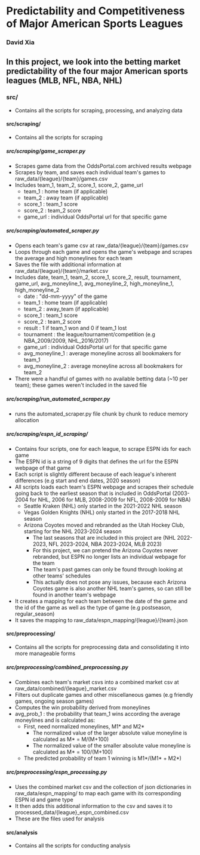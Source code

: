 # Predictability and Competitiveness of Major American Sports Leagues
### David Xia

## In this project, we look into the betting market predictability of the four major American sports leagues (MLB, NFL, NBA, NHL)


### src/
- Contains all the scripts for scraping, processing, and analyzing data

#### src/scraping/
- Contains all the scripts for scraping

##### src/scraping/game_scraper.py
- Scrapes game data from the OddsPortal.com archived results webpage
- Scrapes by team, and saves each individual team's games to raw_data/{league}/{team}/games.csv
- Includes team_1, team_2, score_1, score_2, game_url
    - team_1 : home team (if applicable)
    - team_2 : away team (if applicable)
    - score_1 : team_1 score
    - score_2 : team_2 score
    - game_url : individual OddsPortal url for that specific game

##### src/scraping/automated_scraper.py
- Opens each team's game csv at raw_data/{league}/{team}/games.csv
- Loops through each game and opens the game's webpage and scrapes the average and high moneylines for each team
- Saves the file with additional information at raw_data/{league}/{team}/market.csv
- Includes date, team_1, team_2, score_1, score_2, result, tournament, game_url, avg_moneyline_1, avg_moneyline_2, high_moneyline_1, high_moneyline_2
    - date : "dd-mm-yyyy" of the game
    - team_1 : home team (if applicable)
    - team_2 : away_team (if applicable)
    - score_1 : team_1 score
    - score_2 : team_2 score
    - result : 1 if team_1 won and 0 if team_1 lost
    - tournament : the league/tournament/competition (e.g NBA_2009/2009, NHL_2016/2017) 
    - game_url : individual OddsPortal url for that specific game
    - avg_moneyline_1 : average moneyline across all bookmakers for team_1
    - avg_moneyline_2 : average moneyline across all bookmakers for team_2
- There were a handful of games with no available betting data (~10 per team); these games weren't included in the saved file

##### src/scraping/run_automated_scraper.py
- runs the automated_scraper.py file chunk by chunk to reduce memory allocation

##### src/scraping/espn_id_scraping/
- Contains four scripts, one for each league, to scrape ESPN ids for each game
- The ESPN id is a string of 9 digits that defines the url for the ESPN webpage of that game
- Each script is slightly different because of each league's inherent differences (e.g start and end dates, 2020 season)
- All scripts loads each team's ESPN webpage and scrapes their schedule going back to the earliest season that is included in OddsPortal (2003-2004 for NHL, 2006 for MLB, 2008-2009 for NFL, 2008-2009 for NBA)
    - Seattle Kraken (NHL) only started in the 2021-2022 NHL season
    - Vegas Golden Knights (NHL) only started in the 2017-2018 NHL season
    - Arizona Coyotes moved and rebranded as the Utah Hockey Club, starting for the NHL 2023-2024 season
        - The last seasons that are included in this project are (NHL 2022-2023, NFL 2023-2024, NBA 2023-2024, MLB 2023)
        - For this project, we can pretend the Arizona Coyotes never rebranded, but ESPN no longer lists an individual webpage for the team
        - The team's past games can only be found through looking at other teams' schedules
        - This actually does not pose any issues, because each Arizona Coyotes game is also another NHL team's games, so can still be found in another team's webpage
- It creates a mapping for each team between the date of the game and the id of the game as well as the type of game (e.g postseason, regular_season)
- It saves the mapping to raw_data/espn_mapping/{league}/{team}.json


#### src/preprocessing/
- Contains all the scripts for preprocessing data and consolidating it into more manageable forms

##### src/preprocessing/combined_preprocessing.py
- Combines each team's market csvs into a combined market csv at raw_data/combined/{league}_market.csv
- Filters out duplicate games and other miscellaneous games (e.g friendly games, ongoing season games)
- Computes the win probability derived from moneylines
- avg_prob_1 : the probability that team_1 wins according the average moneylines and is calculated as:
    - First, need normalized moneylines, M1* and M2*
        - The normalized value of the larger absolute value moneyline is calculated as M* = M/(M+100)
        - The normalized value of the smaller absolute value moneyline is calculated as M* = 100/(M+100)
    - The predicted probability of team 1 winning is M1*/(M1* + M2*)

##### src/preprocessing/espn_processing.py
- Uses the combined market csv and the collection of json dictionaries in raw_data/espn_mapping/ to map each game with its corresponding ESPN id and game type
- It then adds this additional information to the csv and saves it to processed_data/{league}_espn_combined.csv
- These are the files used for analysis



#### src/analysis
- Contains all the scripts for conducting analysis

